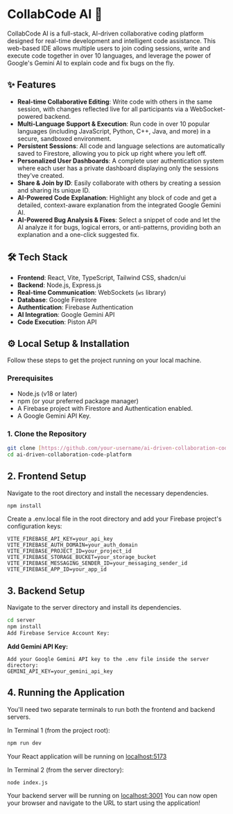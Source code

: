 # CollabCode AI 🚀

CollabCode AI is a full-stack, AI-driven collaborative coding platform designed for real-time development and intelligent code assistance. This web-based IDE allows multiple users to join coding sessions, write and execute code together in over 10 languages, and leverage the power of Google's Gemini AI to explain code and fix bugs on the fly.

## ✨ Features

- **Real-time Collaborative Editing**: Write code with others in the same session, with changes reflected live for all participants via a WebSocket-powered backend.
- **Multi-Language Support & Execution**: Run code in over 10 popular languages (including JavaScript, Python, C++, Java, and more) in a secure, sandboxed environment.
- **Persistent Sessions**: All code and language selections are automatically saved to Firestore, allowing you to pick up right where you left off.
- **Personalized User Dashboards**: A complete user authentication system where each user has a private dashboard displaying only the sessions they've created.
- **Share & Join by ID**: Easily collaborate with others by creating a session and sharing its unique ID.
- **AI-Powered Code Explanation**: Highlight any block of code and get a detailed, context-aware explanation from the integrated Google Gemini AI.
- **AI-Powered Bug Analysis & Fixes**: Select a snippet of code and let the AI analyze it for bugs, logical errors, or anti-patterns, providing both an explanation and a one-click suggested fix.

## 🛠️ Tech Stack

- **Frontend**: React, Vite, TypeScript, Tailwind CSS, shadcn/ui
- **Backend**: Node.js, Express.js
- **Real-time Communication**: WebSockets (`ws` library)
- **Database**: Google Firestore
- **Authentication**: Firebase Authentication
- **AI Integration**: Google Gemini API
- **Code Execution**: Piston API

## ⚙️ Local Setup & Installation

Follow these steps to get the project running on your local machine.

### Prerequisites

- Node.js (v18 or later)
- npm (or your preferred package manager)
- A Firebase project with Firestore and Authentication enabled.
- A Google Gemini API Key.

### 1. Clone the Repository

```bash
git clone [https://github.com/your-username/ai-driven-collaboration-code-platform.git](https://github.com/your-username/ai-driven-collaboration-code-platform.git)
cd ai-driven-collaboration-code-platform
```

## 2. Frontend Setup

Navigate to the root directory and install the necessary dependencies.

```Bash
npm install
```
Create a .env.local file in the root directory and add your Firebase project's configuration keys:

```Firebase API
VITE_FIREBASE_API_KEY=your_api_key
VITE_FIREBASE_AUTH_DOMAIN=your_auth_domain
VITE_FIREBASE_PROJECT_ID=your_project_id
VITE_FIREBASE_STORAGE_BUCKET=your_storage_bucket
VITE_FIREBASE_MESSAGING_SENDER_ID=your_messaging_sender_id
VITE_FIREBASE_APP_ID=your_app_id
```

## 3. Backend Setup

Navigate to the server directory and install its dependencies.

```Bash
cd server
npm install
Add Firebase Service Account Key:
```

**Add Gemini API Key:**
```
Add your Google Gemini API key to the .env file inside the server directory:
GEMINI_API_KEY=your_gemini_api_key
```

## 4. Running the Application
You'll need two separate terminals to run both the frontend and backend servers.

In Terminal 1 (from the project root):

```Bash
npm run dev
```
Your React application will be running on [localhost:5173](http://localhost:5173.)

In Terminal 2 (from the server directory):

```Bash
node index.js
```

Your backend server will be running on [localhost:3001](http://localhost:3001.)
You can now open your browser and navigate to the URL to start using the application!
